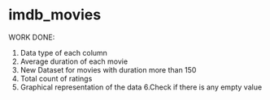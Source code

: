 # imdb_movies
WORK DONE:
1. Data type of each column
2. Average duration of each movie
3. New Dataset for movies with duration more than 150
4. Total count of ratings
5. Graphical representation of the data
6.Check if there is any empty value
